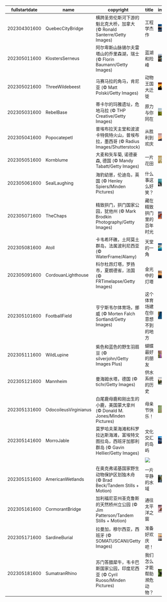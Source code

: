|fullstartdate|name|copyright|title|image|
|--|--|--|--|--|
202304301600|QuebecCityBridge|横跨圣劳伦斯河下游的魁北克大桥，加拿大 (© Ronald Santerre/Getty Images)|工程学杰作|![](/zh-CN/2023/05/202304301600QuebecCityBridge.jpg)|
202305011600|KlostersSerneus|阿尔卑斯山脉锡尔夫雷塔山的乔里森湖，瑞士 (© Florin Baumann/Getty Images)|蓝湖和险峰|![](/zh-CN/2023/05/202305011600KlostersSerneus.jpg)|
202305021600|ThreeWildebeest|马赛马拉的角马，肯尼亚 (© Matt Polski/Getty Images)|动物王国大迁徙|![](/zh-CN/2023/05/202305021600ThreeWildebeest.jpg)|
202305031600|RebelBase|蒂卡尔的玛雅遗址，危地马拉 (© THP Creative/Getty Images)|原力与你同在|![](/zh-CN/2023/05/202305031600RebelBase.jpg)|
202305041600|Popocatepetl|普埃布拉天主堂和波波卡特佩特火山，普埃布拉，墨西哥 (© Radius Images/Shutterstock)|从胜利到欢庆|![](/zh-CN/2023/05/202305041600Popocatepetl.jpg)|
202305051600|Kornblume|大麦和矢车菊, 诺德豪森, 德国 (© Mandy Tabatt/Getty Images)|一片花田|![](/zh-CN/2023/05/202305051600Kornblume.jpg)|
202305061600|SealLaughing|海豹幼崽，伦迪岛，英国 (© Henley Spiers/Minden Pictures)|什么事这么好笑？|![](/zh-CN/2023/05/202305061600SealLaughing.jpg)|
202305071600|TheChaps|精致拱门，拱门国家公园，犹他州 (© Mark Brodkin Photography/Getty Images)|藏在精致拱门里的百年时光|![](/zh-CN/2023/05/202305071600TheChaps.jpg)|
202305081600|Atoll|卡韦希环礁，土阿莫土群岛，法属波利尼西亚 (© WaterFrame/Alamy)|天堂的一角|![](/zh-CN/2023/05/202305081600Atoll.jpg)|
202305091600|CordouanLighthouse|科尔杜昂灯塔，罗扬市，夏朗德省，法国 (© FRTimelapse/Getty Images)|金光中的灯塔|![](/zh-CN/2023/05/202305091600CordouanLighthouse.jpg)|
202305101600|FootballField|亨宁斯韦尔体育场，挪威 (© Morten Falch Sortland/Getty Images)|这个体育场建在你意想不到的地方|![](/zh-CN/2023/05/202305101600FootballField.jpg)|
202305111600|WildLupine|紫色和蓝色的野生羽扇豆 (© silverjohn/Getty Images Plus)|蝴蝶最好的朋友|![](/zh-CN/2023/05/202305111600WildLupine.jpg)|
202305121600|Mannheim|曼海姆水塔，德国 (© tichr/Getty Images)|供水系统的历史|![](/zh-CN/2023/05/202305121600Mannheim.jpg)|
202305131600|OdocoileusVirginianus|白尾鹿母鹿和刚出生的小鹿，美国蒙大拿州 (© Donald M. Jones/Minden Pictures)|母亲节快乐！|![](/zh-CN/2023/05/202305131600OdocoileusVirginianus.jpg)|
202305141600|MorroJable|莫罗哈夫莱海滩和科罗拉达斯海滩，富埃特文图拉岛，西班牙加那利群岛 (© Gavin Hellier/Getty Images)|文化交汇的岛屿|![](/zh-CN/2023/05/202305141600MorroJable.jpg)|
||||![](/zh-CN/2023/05/.jpg)|
202305151600|AmericanWetlands|在奥克弗诺基国家野生动物保护区划独木舟 (© Brad Beck/Tandem Stills + Motion)|一片平静的水域|![](/zh-CN/2023/05/202305151600AmericanWetlands.jpg)|
202305161600|CormorantBridge|加利福尼亚州圣克鲁斯的天然桥州立公园 (© Jim Patterson/Tandem Stills + Motion)|通往太平洋之窗|![](/zh-CN/2023/05/202305161600CormorantBridge.jpg)|
202305171600|SardineBurial|拉曼加，穆尔西亚，西班牙 (© SOMATUSCANI/Getty Images)|准备好欢庆吧！|![](/zh-CN/2023/05/202305171600SardineBurial.jpg)|
202305181600|SumatranRhino|苏门答腊犀牛，韦卡巴斯国家公园，印度尼西亚 (© Cyril Ruoso/Minden Pictures)|我们怎么才能帮助濒危动物？|![](/zh-CN/2023/05/202305181600SumatranRhino.jpg)|
